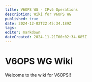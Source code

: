 ```yaml
---
title: V6OPS WG - IPv6 Operations
description: Wiki for V6OPS WG
published: true
date: 2024-12-02T22:45:34.189Z
tags: 
editor: markdown
dateCreated: 2024-11-21T00:02:34.685Z
---
```


# V6OPS WG Wiki

Welcome to the wiki for V6OPS!!